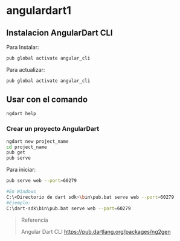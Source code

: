 # angulardart1

## Instalacion AngularDart CLI

Para Instalar:

```sh
pub global activate angular_cli
```

Para actualizar:

```sh
pub global activate angular_cli
```

## Usar con el comando

```sh
ngdart help
```

### Crear un proyecto AngularDart

```bash
ngdart new project_name
cd project_name
pub get
pub serve
```

Para iniciar:
```sh
pub serve web --port=60279

#En Windows
C:\<Directorio de dart sdk>\bin\pub.bat serve web --port=60279
#Ejemplo:
C:\dart-sdk\bin\pub.bat serve web --port=60279
```

> Referencia
>
> Angular Dart CLI https://pub.dartlang.org/packages/ng2gen
> 